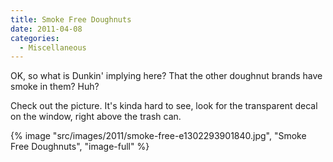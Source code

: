 ```yaml
---
title: Smoke Free Doughnuts
date: 2011-04-08
categories: 
  - Miscellaneous
---
```


OK, so what is Dunkin' implying here? That the other doughnut brands have smoke in them? Huh?

Check out the picture. It's kinda hard to see, look for the transparent decal on the window, right above the trash can.

{% image "src/images/2011/smoke-free-e1302293901840.jpg", "Smoke Free Doughnuts", "image-full" %}
